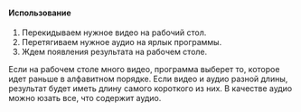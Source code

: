 ﻿#### Использование

1. Перекидываем нужное видео на рабочий стол.
2. Перетягиваем нужное аудио на ярлык программы.
3. Ждем появления результата на рабочем столе.

Если на рабочем столе много видео, программа выберет то, которое идет раньше в алфавитном порядке. Если видео и аудио разной длины, результат будет иметь длину самого короткого из них. В качестве аудио можно юзать все, что содержит аудио.